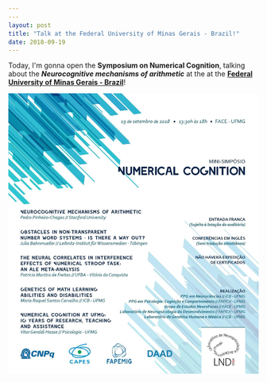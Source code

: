 ```yaml
---
---
layout: post
title: "Talk at the Federal University of Minas Gerais - Brazil!"
date: 2018-09-19
---
```


Today, I'm gonna open the <b>Symposium on Numerical Cognition</b>, talking about the <b><i>Neurocognitive mechanisms of arithmetic</i></b> at the  at the <a href="https://ufmg.br/" class="ext" target="_blank"><b>Federal University of Minas Gerais - Brazil</b></a>! 

<img src="/figures/symposium_numerical_cognition.jpg" class = "responsive" alt="Pedro">


